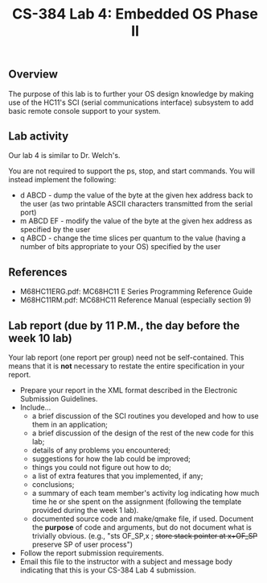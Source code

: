 ﻿---
title: "CS-384 Lab 4: Embedded OS Phase II"
---

## Overview

The purpose of this lab is to further your OS design knowledge by making use
of the HC11's SCI (serial communications interface) subsystem to add basic remote console
support to your system.

## Lab activity

Our lab 4 is similar to Dr. Welch's.

You are not required to support the ps, stop, and start commands.  You will instead implement the following:
* d ABCD - dump the value of the byte at the given hex address back to the user (as two printable ASCII characters transmitted from the serial port)
* m ABCD EF - modify the value of the byte at the given hex address as specified by the user
* q ABCD - change the time slices per quantum to the value (having a number of bits appropriate to your OS) specified by the user

## References
* M68HC11ERG.pdf: MC68HC11 E Series Programming Reference Guide
* M68HC11RM.pdf: MC68HC11 Reference Manual (especially section 9)

## Lab report (due by 11 P.M., the day before the week 10 lab)

Your lab report (one report per group) need not be self-contained. This means that it is
__not__ necessary to restate the entire specification in your report.

* Prepare your report in the XML format described in the
    Electronic Submission
    Guidelines.
* Include...
  * a brief discussion of the SCI routines you developed and how to use them in an application;
  * a brief discussion of the design of the rest of the new code for this lab;
  * details of any problems you encountered;
  * suggestions for how the lab could be improved;
  * things you could not figure out how to do;
  * a list of extra features that you implemented, if any;
  * conclusions;
  * a summary of each team member's activity log indicating how much time he or she spent
      on the assignment (following the template provided during the week 1 lab).
  * documented source code and make/qmake file, if
      used.  Document the __purpose__ of code and arguments, but do not
      document what is trivially obvious.  (e.g., "sts OF_SP,x ; <strike>store stack pointer at x+OF_SP</strike> preserve SP of user process")
* Follow the report submission requirements.
* Email this file to the instructor with a subject and message
    body indicating that this is your CS-384 Lab 4 submission.
